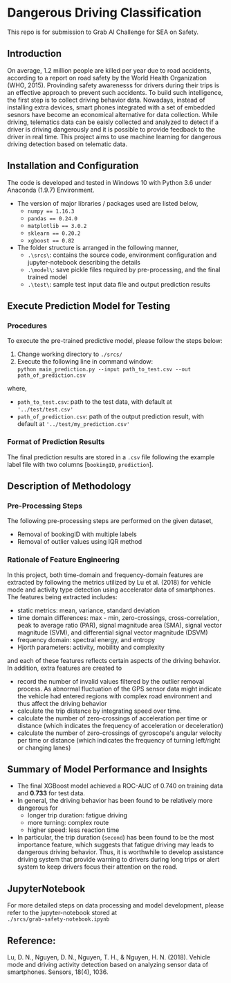 # Dangerous Driving Classification

This repo is for submission to Grab AI Challenge for SEA on Safety.

## Introduction
On average, 1.2 million people are killed per year due to road accidents, according to a report on road safety by the World Health Organization (WHO, 2015). Provinding safety awarenesss for drivers during their trips is an effective approach to prevent such accidents. To build such intelligence, the first step is to collect driving behavior data. Nowadays, instead of installing extra devices, smart phones integrated with a set of embedded sesnors have become an economical alternative for data collection. While driving, telematics data can be eaisly collected and analyzed to detect if a driver is driving dangerously and it is possible to provide feedback to the driver in real time. This project aims to use machine learning for dangerous driving detection based on telematic data.

## Installation and Configuration
The code is developed and tested in Windows 10 with Python 3.6 under Anaconda (1.9.7) Environment. 
* The version of major libraries / packages used are listed below,
  - `numpy == 1.16.3`
  - `pandas == 0.24.0`
  - `matplotlib == 3.0.2`
  - `sklearn == 0.20.2`
  - `xgboost == 0.82`
* The folder structure is arranged in the following manner,
  - `.\srcs\`: contains the source code, environment configuration and jupyter-notebook describing the details
  - `.\model\`: save pickle files required by pre-processing, and the final trained model
  - `.\test\`: sample test input data file and output prediction results


## Execute Prediction Model for Testing
### Procedures
To execute the pre-trained predictive model, please follow the steps below:  
1. Change working directory to `./srcs/`
2. Execute the following line in command window: <br>
`python main_prediction.py --input path_to_test.csv --out path_of_prediction.csv` 

where, 
* `path_to_test.csv`: path to the test data, with default at `'../test/test.csv'`
* `path_of_prediction.csv`: path of the output prediction result, with default at `'../test/my_prediction.csv'` 

### Format of Prediction Results
The final prediction results are stored in a `.csv` file following the example label file with two columns [`bookingID`, `prediction`].


## Description of Methodology
### Pre-Processing Steps
The following pre-processing steps are performed on the given dataset,
* Removal of bookingID with multiple labels
* Removal of outlier values using IQR method 

### Rationale of Feature Engineering
In this project, both time-domain and frequency-domain features are extracted by following the metrics utilized by Lu et al. (2018) for vehicle mode and activity type detection using accelerator data of smartphones. The features being extracted includes:
* static metrics: mean, variance, standard deviation
* time domain differences: max - min, zero-crossings, cross-correlation, peak to average ratio (PAR), signal magnitude area  (SMA), signal vector magnitude (SVM), and differential signal vector magnitude (DSVM)
* frequency domain: spectral energy, and entropy
* Hjorth parameters: activity, mobility and complexity

and each of these features reflects certain aspects of the driving behavior. In addition, extra features are created to
* record the number of invalid values filtered by the outlier removal process. As abnormal fluctuation of the GPS sensor data might indicate the vehicle had entered regions with complex road environment and thus affect the driving behavior
* calculate the trip distance by integrating speed over time.
* calculate the number of zero-crossings of acceleration per time or distance (which indicates the frequency of acceleration or deceleration)
* calculate the number of zero-crossings of gyroscope's angular velocity per time or distance (which indicates the frequency of turning left/right or changing lanes)

## Summary of Model Performance and Insights
* The final XGBoost model achieved a ROC-AUC of 0.740 on training data and **0.733** for test data. 
* In general, the driving behavior has been found to be relatively more dangerous for 
    - longer trip duration: fatigue driving
    - more turning: complex route
    - higher speed: less reaction time
* In particular, the trip duration (`second`) has been found to be the most importance feature, which suggests that fatigue driving may leads to dangerous driving behavior. Thus, it is worthwhile to develop assistance driving system that provide warning to drivers during long trips or alert system to keep drivers focus their attention on the road.  

## JupyterNotebook
For more detailed steps on data processing and model development, please refer to the jupyter-notebook stored at <br> 
`./srcs/grab-safety-notebook.ipynb`

## Reference: 
Lu, D. N., Nguyen, D. N., Nguyen, T. H., & Nguyen, H. N. (2018). Vehicle mode and driving activity detection based on analyzing sensor data of smartphones. Sensors, 18(4), 1036.